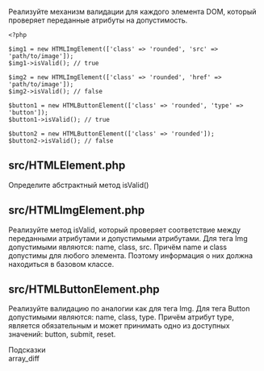 Реализуйте механизм валидации для каждого элемента DOM, который проверяет переданные атрибуты на допустимость.
```
<?php

$img1 = new HTMLImgElement(['class' => 'rounded', 'src' => 'path/to/image']);
$img1->isValid(); // true

$img2 = new HTMLImgElement(['class' => 'rounded', 'href' => 'path/to/image']);
$img2->isValid(); // false

$button1 = new HTMLButtonElement(['class' => 'rounded', 'type' => 'button']);
$button1->isValid(); // true

$button2 = new HTMLButtonElement(['class' => 'rounded']);
$button2->isValid(); // false
```
## src/HTMLElement.php  
Определите абстрактный метод isValid()
  
## src/HTMLImgElement.php  
Реализуйте метод isValid, который проверяет соответствие между переданными атрибутами и допустимыми атрибутами. Для тега Img допустимыми являются: name, class, src. Причём name и class допустимы для любого элемента. Поэтому информация о них должна находиться в базовом классе.
  
## src/HTMLButtonElement.php  
Реализуйте валидацию по аналогии как для тега Img. Для тега Button допустимыми являются: name, class, type. Причём атрибут type, является обязательным и может принимать одно из доступных значений: button, submit, reset.
  
Подсказки  
array_diff  

